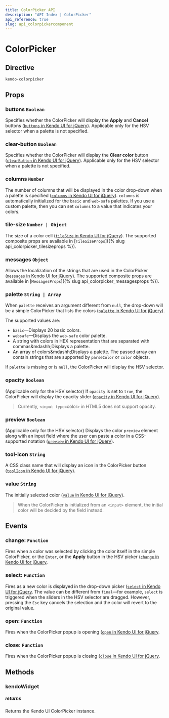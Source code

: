 ```yaml
---
title: ColorPicker API
description: "API Index | ColorPicker"
api_reference: true
slug: api_colorpickercomponent
---
```


# ColorPicker

## Directive

`kendo-colorpicker`

## Props

### buttons `Boolean`

Specifies whether the ColorPicker will display the **Apply** and **Cancel** buttons ([`buttons` in Kendo UI for jQuery](https://docs.telerik.com/kendo-ui/api/javascript/ui/colorpicker/configuration/buttons)). Applicable only for the HSV selector when a palette is not specified.

### clear-button `Boolean`

Specifies whether the ColorPicker will display the **Clear color** button ([`clearButton` in Kendo UI for jQuery](https://docs.telerik.com/kendo-ui/api/javascript/ui/colorpicker/configuration/clearbutton)). Applicable only for the HSV selector when a palette is not specified.

### columns `Number`

The number of columns that will be displayed in the color drop-down when a palette is specified ([`columns` in Kendo UI for jQuery](https://docs.telerik.com/kendo-ui/api/javascript/ui/colorpicker/configuration/columns)). `columns` is automatically initialized for the `basic` and `web-safe` palettes. If you use a custom palette, then you can set `columns` to a value that indicates your colors.

### tile-size `Number | Object`

The size of a color cell ([`tileSize` in Kendo UI for jQuery](https://docs.telerik.com/kendo-ui/api/javascript/ui/colorpicker/configuration/tilesize)). The supported composite props are available in [`TileSizeProps`]({% slug api_colorpicker_tilesizeprops %}).

### messages `Object`

Allows the localization of the strings that are used in the ColorPicker ([`messages` in Kendo UI for jQuery](https://docs.telerik.com/kendo-ui/api/javascript/ui/colorpicker/configuration/messages)). The supported composite props are available in [`MessagesProps`]({% slug api_colorpicker_messagesprops %}).

### palette `String | Array`

When `palette` receives an argument different from `null`, the drop-down will be a simple ColorPicker that lists the colors ([`palette` in Kendo UI for jQuery](https://docs.telerik.com/kendo-ui/api/javascript/ui/colorpicker/configuration/palette)).

The supported values are:

* `basic`&mdash;Displays 20 basic colors.
* `websafe`&mdash;Displays the `web-safe` color palette.
* A string with colors in HEX representation that are separated with commas&mdashh;Displays a palette.
* An array of colors&mdashh;Displays a palette. The passed array can contain strings that are supported by `parseColor` or `color` objects.

If `palette` is missing or is `null`, the ColorPicker will display the HSV selector.

### opacity `Boolean`

(Applicable only for the HSV selector) If `opacity` is set to `true`, the ColorPicker will display the opacity slider  ([`opacity` in Kendo UI for jQuery](https://docs.telerik.com/kendo-ui/api/javascript/ui/colorpicker/configuration/opacity)).

> Currently, `<input type=`color`>` in HTML5 does not support opacity.

### preview `Boolean`

(Applicable only for the HSV selector) Displays the color `preview` element along with an input field where the user can paste a color in a CSS-supported notation ([`preview` in Kendo UI for jQuery](https://docs.telerik.com/kendo-ui/api/javascript/ui/colorpicker/configuration/preview)).

### tool-icon `String`

A CSS class name that will display an icon in the ColorPicker button ([`toolIcon` in Kendo UI for jQuery](https://docs.telerik.com/kendo-ui/api/javascript/ui/colorpicker/configuration/toolicon)).

### value `String`

The initially selected color ([`value` in Kendo UI for jQuery](https://docs.telerik.com/kendo-ui/api/javascript/ui/colorpicker/configuration/value)).

> When the ColorPicker is initialized from an `<input>` element, the initial color will be decided by the field instead.

## Events

### change: `Function`

Fires when a color was selected by clicking the color itself in the simple ColorPicker, or the `Enter`, or the **Apply** button in the HSV picker ([`change` in Kendo UI for jQuery](https://docs.telerik.com/kendo-ui/api/javascript/ui/colorpicker/events/change).

### select: `Function`

Fires as a new color is displayed in the drop-down picker ([`select` in Kendo UI for jQuery](https://docs.telerik.com/kendo-ui/api/javascript/ui/colorpicker/events/select). The value can be different from `final`&mdash;for example, `select` is triggered when the sliders in the HSV selector are dragged. However, pressing the `Esc` key cancels the selection and the color will revert to the original value.

### open: `Function`

Fires when the ColorPicker popup is opening ([`open` in Kendo UI for jQuery](https://docs.telerik.com/kendo-ui/api/javascript/ui/colorpicker/events/open).

### close: `Function`

Fires when the ColorPicker popup is closing ([`close` in Kendo UI for jQuery](https://docs.telerik.com/kendo-ui/api/javascript/ui/colorpicker/events/close).

## Methods

### kendoWidget

##### returns

Returns the Kendo UI ColorPicker instance.
